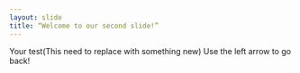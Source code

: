 ```yaml
---
layout: slide
title: “Welcome to our second slide!”
---
```

Your test(This need to replace with something new)
Use the left arrow to go back!
